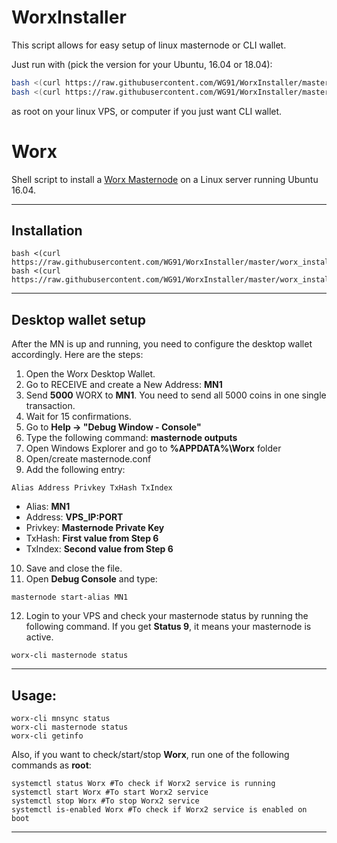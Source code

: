 # WorxInstaller

This script allows for easy setup of linux masternode or CLI wallet. 

Just run with (pick the version for your Ubuntu, 16.04 or 18.04):
```bash
bash <(curl https://raw.githubusercontent.com/WG91/WorxInstaller/master/worx_installer_U16)
bash <(curl https://raw.githubusercontent.com/WG91/WorxInstaller/master/worx_installer_U18)
```
as root on your linux VPS, or computer if you just want CLI wallet. 

# Worx
Shell script to install a [Worx Masternode](https://worx.world/) on a Linux server running Ubuntu 16.04. 
***

## Installation
```
bash <(curl https://raw.githubusercontent.com/WG91/WorxInstaller/master/worx_installer_U16)
bash <(curl https://raw.githubusercontent.com/WG91/WorxInstaller/master/worx_installer_U18)
```
***

## Desktop wallet setup  

After the MN is up and running, you need to configure the desktop wallet accordingly. Here are the steps:  
1. Open the Worx Desktop Wallet.  
2. Go to RECEIVE and create a New Address: **MN1**  
3. Send **5000** WORX to **MN1**. You need to send all 5000 coins in one single transaction.
4. Wait for 15 confirmations.  
5. Go to **Help -> "Debug Window - Console"**  
6. Type the following command: **masternode outputs**  
7. Open Windows Explorer and go to **%APPDATA%\Worx** folder
8. Open/create masternode.conf
9. Add the following entry:
```
Alias Address Privkey TxHash TxIndex
```
* Alias: **MN1**
* Address: **VPS_IP:PORT**
* Privkey: **Masternode Private Key**
* TxHash: **First value from Step 6**
* TxIndex:  **Second value from Step 6**
10. Save and close the file.
11. Open **Debug Console** and type:
```
masternode start-alias MN1
```
12. Login to your VPS and check your masternode status by running the following command. If you get **Status 9**, it means your masternode is active.
```
worx-cli masternode status
```
***

## Usage:
```
worx-cli mnsync status
worx-cli masternode status  
worx-cli getinfo
```
Also, if you want to check/start/stop **Worx**, run one of the following commands as **root**:

```
systemctl status Worx #To check if Worx2 service is running
systemctl start Worx #To start Worx2 service
systemctl stop Worx #To stop Worx2 service
systemctl is-enabled Worx #To check if Worx2 service is enabled on boot
```  
***

